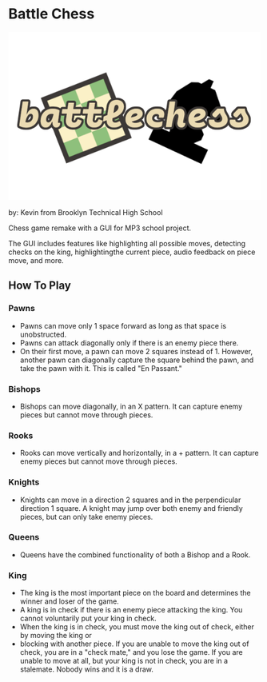 # Battle Chess

<img src =
"https://raw.githubusercontent.com/kevinMEH/battlechess/main/assets/Battle%20Chess%20Logo.png" alt =
"Battle Chess Logo">

by: Kevin from Brooklyn Technical High School

Chess game remake with a GUI for MP3 school project.

The GUI includes features like highlighting all possible moves, detecting checks on the king,
highlightingthe current piece, audio feedback on piece move, and more.

## How To Play

### Pawns

- Pawns can move only 1 space forward as long as that space is unobstructed.
- Pawns can attack diagonally only if there is an enemy piece there.
- On their first move, a pawn can move 2 squares instead of 1. However, another pawn can diagonally
  capture the square behind the pawn, and take the pawn with it. This is called "En Passant."
  
### Bishops

- Bishops can move diagonally, in an X pattern. It can capture enemy pieces but cannot move through pieces.

### Rooks

- Rooks can move vertically and horizontally, in a + pattern. It can capture enemy pieces but cannot
  move through pieces.
  
### Knights

- Knights can move in a direction 2 squares and in the perpendicular direction 1 square. A knight
  may jump over both enemy and friendly pieces, but can only take enemy pieces.
  
### Queens

- Queens have the combined functionality of both a Bishop and a Rook.

### King

- The king is the most important piece on the board and determines the winner and loser of the game.
- A king is in check if there is an enemy piece attacking the king. You cannot voluntarily put your
  king in check.
- When the king is in check, you must move the king out of check, either by moving the king or
- blocking with another piece. If you are unable to move the king out of check, you are in a "check
  mate," and you lose the game.
  If you are unable to move at all, but your king is not in check, you are in a stalemate. Nobody
  wins and it is a draw.
  